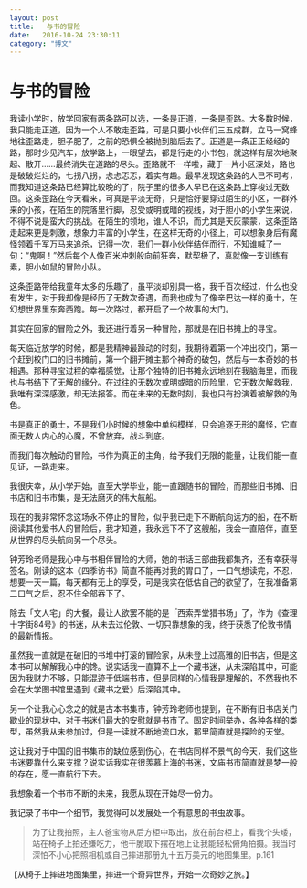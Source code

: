 ```yaml
---
layout: post
title:   与书的冒险
date:   2016-10-24 23:30:11
category: "博文"
---
```

# 与书的冒险



我读小学时，放学回家有两条路可以选，一条是正道，一条是歪路。大多数时候，我只能走正道，因为一个人不敢走歪路，可是只要小伙伴们三五成群，立马一窝蜂地往歪路走，胆子肥了，之前的恐惧全被抛到脑后去了。正道是一条正正经经的路，那时少见汽车，放学路上，一眼望去，都是行走的小书包，就这样有层次地聚起、散开……最终消失在道路的尽头。歪路就不一样啦，藏于一片小区深处，路也是破破烂烂的，七拐八拐，忐忐忑忑，着实有趣。最早发现这条路的人已不可考，而我知道这条路已经算比较晚的了，院子里的很多人早已在这条路上穿梭过无数回。这条歪路在今天看来，可真是平淡无奇，只是恰好要穿过陌生的小区，一群外来的小孩，在陌生的院落里行脚，忍受或明或暗的视线，对于胆小的小学生来说，不得不说是蛮大的挑战。在陌生的领地，谁人不识，而尤其是天灰蒙蒙，这条歪路走起来更是刺激，想象力丰富的小学生，在这样无奇的小径上，可以想象身后有魔怪领着千军万马来追杀，记得一次，我们一群小伙伴结伴而行，不知谁喊了一句：“鬼啊！”然后每个人像百米冲刺般向前狂奔，默契极了，真就像一支训练有素，胆小如鼠的冒险小队。

这条歪路带给我童年太多的乐趣了，虽平淡却别具一格，我千百次经过，什么也没有发生，对于我却像是经历了无数次奇遇，而我也成为了像辛巴达一样的勇士，在幻想世界里东奔西跑。每一次路过，都开启了一个故事的大门。

其实在回家的冒险之外，我还进行着另一种冒险，那就是在旧书摊上的寻宝。

每天临近放学的时候，都是我精神最躁动的时刻，我期待着第一个冲出校门，第一个赶到校门口的旧书摊前，第一个翻开摊主那个神奇的破包，然后与一本奇妙的书相遇。那种寻宝过程的幸福感觉，让那个独特的旧书摊永远地刻在我脑海里，而我也与书结下了无解的缘分。在过往的无数次或明或暗的历险里，它无数次解救我，我唯有深深感激，却无法报答。而在未来的无数时刻，我也只有扮演着被解救的角色。

书是真正的勇士，不是我们小时候的想象中单纯模样，只会追逐无形的魔怪，它直面无数人内心的心魔，不曾放弃，战斗到底。

而我们每次触动的冒险，书作为真正的主角，给予我们无限的能量，让我们能一直见证，一路走来。

我很庆幸，从小学开始，直至大学毕业，能一直跟随书的冒险，而那些旧书摊、旧书店和旧书市集，是无法磨灭的伟大航船。

现在的我非常怀念这场永不停止的冒险，似乎我已走下不断航向远方的船，在不断阅读其他爱书人的冒险后，我才知道，我永远下不了这艘船，我会一直陪伴，直至从世界的尽头航向另一个尽头。

钟芳玲老师是我心中与书相伴冒险的大师，她的书话三部曲我都集齐，还有幸获得签名。刚读的这本《四季访书》简直不能再对我的胃口了，一口气想读完，不忍，想要一天一篇，每天都有无上的享受，可是我实在低估自己的欲望了，在我准备第二口气之后，忍不住全部吞下了。

除去「文人宅」的大餐，最让人欲罢不能的是「西索弄堂猎书场」了，作为《查理十字街84号》的书迷，从未去过伦敦、一切只靠想象的我，终于获悉了伦敦书情的最新情报。

虽然我一直就是在破旧的书堆中打滚的冒险家，从未登上过高雅的旧书店，但是这本书可以解解我心中的馋。说实话我一直算不上一个藏书迷，从未深陷其中，可能因为我财力不够，只能混迹于低端书市，但是同样的心情我是理解的，不然我也不会在大学图书馆里遇到《藏书之爱》后深陷其中。

另一个让我心心念之的就是古本书集市，钟芳玲老师也提到，在不断有旧书店关门歇业的现状中，对于书迷们最大的安慰就是书市了。固定时间举办，各种各样的类型，虽然我从未参加过，但是一读就不断地流口水，那里简直就是探险的天堂。

这让我对于中国的旧书集市的缺位感到伤心，在书店同样不景气的今天，我们这些书迷要靠什么来支撑？说实话我实在很羡慕上海的书迷，文庙书市简直就是梦一般的存在，愿一直航行下去。

我想象着一个书市不断的未来，我愿从现在开始尽一份力。

我记录了书中一个细节，我觉得可以发展处一个有意思的书虫故事。

> 为了让我拍照，主人爸宝物从后方柜中取出，放在前台柜上，看我个头矮，站在椅子上拍还嫌吃力，他干脆取下摆在地上让我能轻松俯角拍摄。我当时深怕不小心把照相机或自己摔进那册九十五万美元的地图集里。p.161

【从椅子上摔进地图集里，摔进一个奇异世界，开始一次奇妙之旅。】

